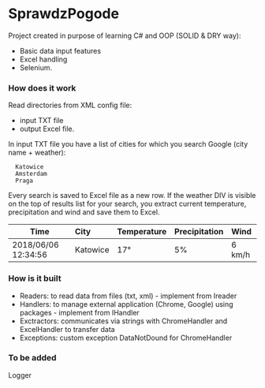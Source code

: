 # SprawdzPogode
Project created in purpose of learning C# and OOP (SOLID & DRY way):
- Basic data input features 
- Excel handling
- Selenium.

### How does it work
Read directories from XML config file: 
- input TXT file
- output Excel file.

In input TXT file you have a list of cities for which you search Google (city name + weather):
```
  Katowice
  Amsterdam
  Praga
```
Every search is saved to Excel file as a new row. If the weather DIV is visible on the top of results list for your search, you extract current temperature, precipitation and wind and save them to Excel. 

| Time               | City        | Temperature | Precipitation | Wind   |
| ------------------ |:----------- |:---------- |:------------- |:----- |
| 2018/06/06 12:34:56| Katowice    |         17° |             5%| 6 km/h |

### How is it built
- Readers: to read data from files (txt, xml) - implement from Ireader
- Handlers:  to manage external application (Chrome, Google) using packages - implement from IHandler
- Exctractors: communicates via strings with ChromeHandler and ExcelHandler to transfer data
- Exceptions: custom exception DataNotDound for ChromeHandler

### To be added
Logger
